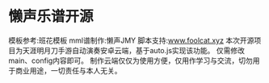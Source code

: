 # 懒声乐谱开源
模板参考:班花模板
mml谱制作:懒声JMY
脚本支持:www.foolcat.xyz
本次开源项目为天涯明月刀手游自动演奏安卓云端，基于auto.js实现该功能。
仅需修改main、config内容即可。
制作云端仅仅为使用方便，仅用作学习与交流，切勿用于商业用途，一切责任与本人无关。
